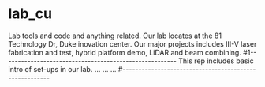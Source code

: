 # lab_cu
Lab tools and code and anything related.
Our lab locates at the 81 Technology Dr, Duke inovation center.
Our major projects includes III-V laser fabrication and test, hybrid platform demo, LiDAR and beam combining.
#1-------------------------------------------------------
This rep includes basic intro of set-ups in our lab.
...
...
...
#-------------------------------------------------------
